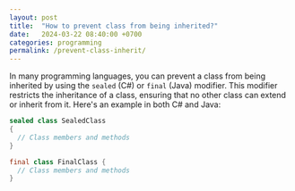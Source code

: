 ```yaml
---
layout: post
title:  "How to prevent class from being inherited?"
date:   2024-03-22 08:40:00 +0700
categories: programming
permalink: /prevent-class-inherit/
---
```

In many programming languages, you can prevent a class from being inherited by using the `sealed` (C#) or `final` (Java) modifier. This modifier restricts the inheritance of a class, ensuring that no other class can extend or inherit from it. Here's an example in both C# and Java:

```cs
sealed class SealedClass
{
  // Class members and methods
}
```

```java
final class FinalClass {
  // Class members and methods
}
```